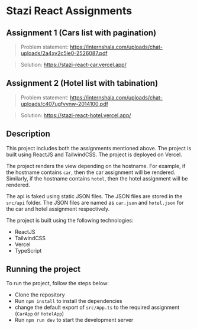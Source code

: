 # Stazi React Assignments

## Assignment 1 (Cars list with pagination)

> Problem statement: https://internshala.com/uploads/chat-uploads/2a4xv2c5le0-2526087.pdf

> Solution: https://stazi-react-car.vercel.app/

## Assignment 2 (Hotel list with tabination)

> Problem statement: https://internshala.com/uploads/chat-uploads/c407ugfvvnw-2014100.pdf

> Solution: https://stazi-react-hotel.vercel.app/

## Description

This project includes both the assignments mentioned above. The project is built using ReactJS and TailwindCSS. The project is deployed on Vercel.

The project renders the view depending on the hostname. For example, if the hostname contains `car`, then the car assignment will be rendered. Similarly, if the hostname contains `hotel`, then the hotel assignment will be rendered.

The api is faked using static JSON files. The JSON files are stored in the `src/api` folder. The JSON files are named as `car.json` and `hotel.json` for the car and hotel assignment respectively.

The project is built using the following technologies:
- ReactJS
- TailwindCSS
- Vercel
- TypeScript

## Running the project

To run the project, follow the steps below:
- Clone the repository
- Run `npm install` to install the dependencies
- change the default export of `src/App.ts` to the required assignment (`CarApp` or `HotelApp`)
- Run `npm run dev` to start the development server